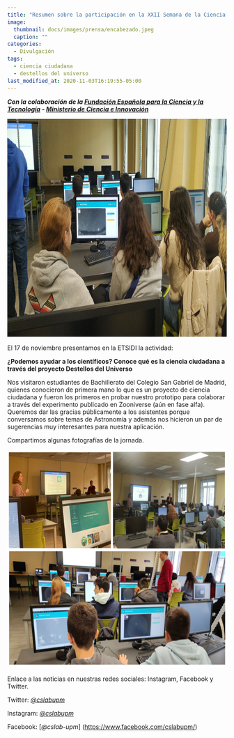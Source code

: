 ```yaml
---
title: "Resumen sobre la participación en la XXII Semana de la Ciencia y la Innova"
image: 
  thumbnail: docs/images/prensa/encabezado.jpeg
  caption: ""
categories:
  - Divulgación
tags:
  - ciencia ciudadana
  - destellos del universo
last_modified_at: 2020-11-03T16:19:55-05:00
---
```


***Con la colaboración de la [Fundación Española para la Ciencia y la Tecnología](https://www.fecyt.es/) - [Ministerio de Ciencia e Innovación](https://www.ciencia.gob.es/)***

<img src="../docs/images/prensa/encabezado.jpeg" style="height:500px">

El 17 de noviembre presentamos en la ETSIDI la actividad:

**¿Podemos ayudar a los científicos? Conoce qué es la ciencia ciudadana a través del proyecto Destellos del Universo**

Nos visitaron estudiantes de Bachillerato del Colegio San Gabriel de Madrid, quienes conocieron de primera mano lo que es un proyecto de ciencia ciudadana y fueron los primeros en probar nuestro prototipo para colaborar a través del experimento publicado en Zooniverse (aún en fase alfa). Queremos dar las gracias públicamente a los asistentes porque conversamos sobre temas de Astronomía y además nos hicieron un par de sugerencias muy interesantes para nuestra aplicación.

Compartimos algunas fotografías de la jornada.


<img src="../docs/images/prensa/fotos.png" style="height:500px">

Enlace a las noticias en nuestras redes sociales: Instagram, Facebook y Twitter.



Twitter: [*@cslabupm*](https://twitter.com/cslabupm)

Instagram: [*@cslabupm*](https://www.instagram.com/cslabupm/)

Facebook: [*@cslab-upm*] (https://www.facebook.com/cslabupm/)
